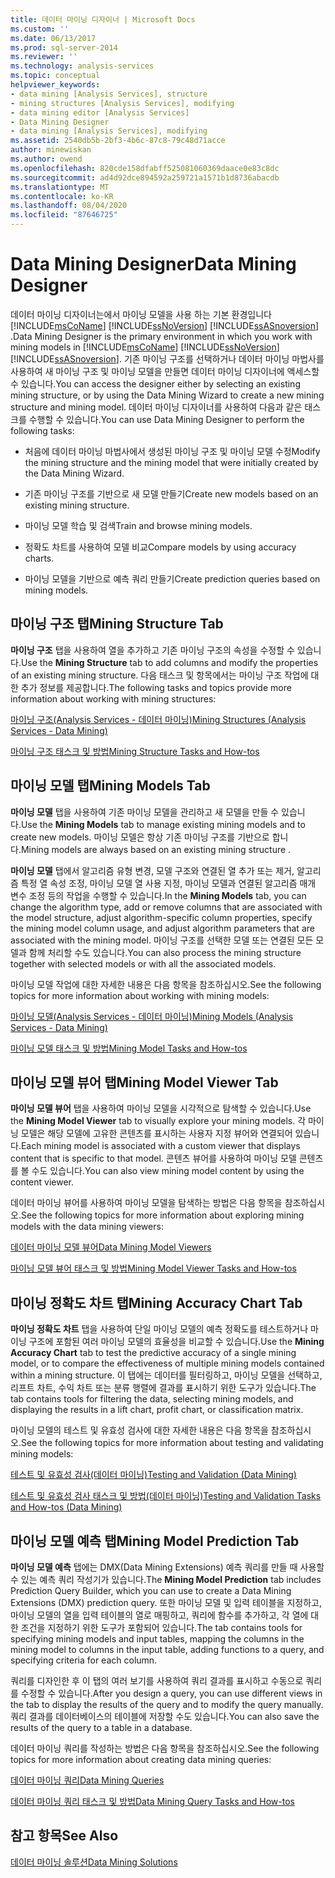 ```yaml
---
title: 데이터 마이닝 디자이너 | Microsoft Docs
ms.custom: ''
ms.date: 06/13/2017
ms.prod: sql-server-2014
ms.reviewer: ''
ms.technology: analysis-services
ms.topic: conceptual
helpviewer_keywords:
- data mining [Analysis Services], structure
- mining structures [Analysis Services], modifying
- data mining editor [Analysis Services]
- Data Mining Designer
- data mining [Analysis Services], modifying
ms.assetid: 2540db5b-2bf3-4b6c-87c8-79c48d71acce
author: minewiskan
ms.author: owend
ms.openlocfilehash: 820cde158dfabff525081060369daace0e83c8dc
ms.sourcegitcommit: ad4d92dce894592a259721a1571b1d8736abacdb
ms.translationtype: MT
ms.contentlocale: ko-KR
ms.lasthandoff: 08/04/2020
ms.locfileid: "87646725"
---
```

# <a name="data-mining-designer"></a><span data-ttu-id="0b6bc-102">Data Mining Designer</span><span class="sxs-lookup"><span data-stu-id="0b6bc-102">Data Mining Designer</span></span>
  <span data-ttu-id="0b6bc-103">데이터 마이닝 디자이너는에서 마이닝 모델을 사용 하는 기본 환경입니다 [!INCLUDE[msCoName](../../includes/msconame-md.md)] [!INCLUDE[ssNoVersion](../../includes/ssnoversion-md.md)] [!INCLUDE[ssASnoversion](../../includes/ssasnoversion-md.md)] .</span><span class="sxs-lookup"><span data-stu-id="0b6bc-103">Data Mining Designer is the primary environment in which you work with mining models in [!INCLUDE[msCoName](../../includes/msconame-md.md)] [!INCLUDE[ssNoVersion](../../includes/ssnoversion-md.md)] [!INCLUDE[ssASnoversion](../../includes/ssasnoversion-md.md)].</span></span> <span data-ttu-id="0b6bc-104">기존 마이닝 구조를 선택하거나 데이터 마이닝 마법사를 사용하여 새 마이닝 구조 및 마이닝 모델을 만들면 데이터 마이닝 디자이너에 액세스할 수 있습니다.</span><span class="sxs-lookup"><span data-stu-id="0b6bc-104">You can access the designer either by selecting an existing mining structure, or by using the Data Mining Wizard to create a new mining structure and mining model.</span></span> <span data-ttu-id="0b6bc-105">데이터 마이닝 디자이너를 사용하여 다음과 같은 태스크를 수행할 수 있습니다.</span><span class="sxs-lookup"><span data-stu-id="0b6bc-105">You can use Data Mining Designer to perform the following tasks:</span></span>  
  
-   <span data-ttu-id="0b6bc-106">처음에 데이터 마이닝 마법사에서 생성된 마이닝 구조 및 마이닝 모델 수정</span><span class="sxs-lookup"><span data-stu-id="0b6bc-106">Modify the mining structure and the mining model that were initially created by the Data Mining Wizard.</span></span>  
  
-   <span data-ttu-id="0b6bc-107">기존 마이닝 구조를 기반으로 새 모델 만들기</span><span class="sxs-lookup"><span data-stu-id="0b6bc-107">Create new models based on an existing mining structure.</span></span>  
  
-   <span data-ttu-id="0b6bc-108">마이닝 모델 학습 및 검색</span><span class="sxs-lookup"><span data-stu-id="0b6bc-108">Train and browse mining models.</span></span>  
  
-   <span data-ttu-id="0b6bc-109">정확도 차트를 사용하여 모델 비교</span><span class="sxs-lookup"><span data-stu-id="0b6bc-109">Compare models by using accuracy charts.</span></span>  
  
-   <span data-ttu-id="0b6bc-110">마이닝 모델을 기반으로 예측 쿼리 만들기</span><span class="sxs-lookup"><span data-stu-id="0b6bc-110">Create prediction queries based on mining models.</span></span>  
  
## <a name="mining-structure-tab"></a><span data-ttu-id="0b6bc-111">마이닝 구조 탭</span><span class="sxs-lookup"><span data-stu-id="0b6bc-111">Mining Structure Tab</span></span>  
 <span data-ttu-id="0b6bc-112">**마이닝 구조** 탭을 사용하여 열을 추가하고 기존 마이닝 구조의 속성을 수정할 수 있습니다.</span><span class="sxs-lookup"><span data-stu-id="0b6bc-112">Use the **Mining Structure** tab to add columns and modify the properties of an existing mining structure.</span></span> <span data-ttu-id="0b6bc-113">다음 태스크 및 항목에서는 마이닝 구조 작업에 대한 추가 정보를 제공합니다.</span><span class="sxs-lookup"><span data-stu-id="0b6bc-113">The following tasks and topics provide more information about working with mining structures:</span></span>  
  
 [<span data-ttu-id="0b6bc-114">마이닝 구조&#40;Analysis Services - 데이터 마이닝&#41;</span><span class="sxs-lookup"><span data-stu-id="0b6bc-114">Mining Structures &#40;Analysis Services - Data Mining&#41;</span></span>](mining-structures-analysis-services-data-mining.md)  
  
 [<span data-ttu-id="0b6bc-115">마이닝 구조 태스크 및 방법</span><span class="sxs-lookup"><span data-stu-id="0b6bc-115">Mining Structure Tasks and How-tos</span></span>](mining-structure-tasks-and-how-tos.md)  
  
## <a name="mining-models-tab"></a><span data-ttu-id="0b6bc-116">마이닝 모델 탭</span><span class="sxs-lookup"><span data-stu-id="0b6bc-116">Mining Models Tab</span></span>  
 <span data-ttu-id="0b6bc-117">**마이닝 모델** 탭을 사용하여 기존 마이닝 모델을 관리하고 새 모델을 만들 수 있습니다.</span><span class="sxs-lookup"><span data-stu-id="0b6bc-117">Use the **Mining Models** tab to manage existing mining models and to create new models.</span></span> <span data-ttu-id="0b6bc-118">마이닝 모델은 항상 기존 마이닝 구조를 기반으로 합니다.</span><span class="sxs-lookup"><span data-stu-id="0b6bc-118">Mining models are always based on an existing mining structure .</span></span>  
  
 <span data-ttu-id="0b6bc-119">**마이닝 모델** 탭에서 알고리즘 유형 변경, 모델 구조와 연결된 열 추가 또는 제거, 알고리즘 특정 열 속성 조정, 마이닝 모델 열 사용 지정, 마이닝 모델과 연결된 알고리즘 매개 변수 조정 등의 작업을 수행할 수 있습니다.</span><span class="sxs-lookup"><span data-stu-id="0b6bc-119">In the **Mining Models** tab, you can change the algorithm type, add or remove columns that are associated with the model structure, adjust algorithm-specific column properties, specify the mining model column usage, and adjust algorithm parameters that are associated with the mining model.</span></span> <span data-ttu-id="0b6bc-120">마이닝 구조를 선택한 모델 또는 연결된 모든 모델과 함께 처리할 수도 있습니다.</span><span class="sxs-lookup"><span data-stu-id="0b6bc-120">You can also process the mining structure together with selected models or with all the associated models.</span></span>  
  
 <span data-ttu-id="0b6bc-121">마이닝 모델 작업에 대한 자세한 내용은 다음 항목을 참조하십시오.</span><span class="sxs-lookup"><span data-stu-id="0b6bc-121">See the following topics for more information about working with mining models:</span></span>  
  
 [<span data-ttu-id="0b6bc-122">마이닝 모델&#40;Analysis Services - 데이터 마이닝&#41;</span><span class="sxs-lookup"><span data-stu-id="0b6bc-122">Mining Models &#40;Analysis Services - Data Mining&#41;</span></span>](mining-models-analysis-services-data-mining.md)  
  
 [<span data-ttu-id="0b6bc-123">마이닝 모델 태스크 및 방법</span><span class="sxs-lookup"><span data-stu-id="0b6bc-123">Mining Model Tasks and How-tos</span></span>](mining-model-tasks-and-how-tos.md)  
  
## <a name="mining-model-viewer-tab"></a><span data-ttu-id="0b6bc-124">마이닝 모델 뷰어 탭</span><span class="sxs-lookup"><span data-stu-id="0b6bc-124">Mining Model Viewer Tab</span></span>  
 <span data-ttu-id="0b6bc-125">**마이닝 모델 뷰어** 탭을 사용하여 마이닝 모델을 시각적으로 탐색할 수 있습니다.</span><span class="sxs-lookup"><span data-stu-id="0b6bc-125">Use the **Mining Model Viewer** tab to visually explore your mining models.</span></span> <span data-ttu-id="0b6bc-126">각 마이닝 모델은 해당 모델에 고유한 콘텐츠를 표시하는 사용자 지정 뷰어와 연결되어 있습니다.</span><span class="sxs-lookup"><span data-stu-id="0b6bc-126">Each mining model is associated with a custom viewer that displays content that is specific to that model.</span></span> <span data-ttu-id="0b6bc-127">콘텐츠 뷰어를 사용하여 마이닝 모델 콘텐츠를 볼 수도 있습니다.</span><span class="sxs-lookup"><span data-stu-id="0b6bc-127">You can also view mining model content by using the content viewer.</span></span>  
  
 <span data-ttu-id="0b6bc-128">데이터 마이닝 뷰어를 사용하여 마이닝 모델을 탐색하는 방법은 다음 항목을 참조하십시오.</span><span class="sxs-lookup"><span data-stu-id="0b6bc-128">See the following topics for more information about exploring mining models with the data mining viewers:</span></span>  
  
 [<span data-ttu-id="0b6bc-129">데이터 마이닝 모델 뷰어</span><span class="sxs-lookup"><span data-stu-id="0b6bc-129">Data Mining Model Viewers</span></span>](data-mining-model-viewers.md)  
  
 [<span data-ttu-id="0b6bc-130">마이닝 모델 뷰어 태스크 및 방법</span><span class="sxs-lookup"><span data-stu-id="0b6bc-130">Mining Model Viewer Tasks and How-tos</span></span>](mining-model-viewer-tasks-and-how-tos.md)  
  
## <a name="mining-accuracy-chart-tab"></a><span data-ttu-id="0b6bc-131">마이닝 정확도 차트 탭</span><span class="sxs-lookup"><span data-stu-id="0b6bc-131">Mining Accuracy Chart Tab</span></span>  
 <span data-ttu-id="0b6bc-132">**마이닝 정확도 차트** 탭을 사용하여 단일 마이닝 모델의 예측 정확도를 테스트하거나 마이닝 구조에 포함된 여러 마이닝 모델의 효율성을 비교할 수 있습니다.</span><span class="sxs-lookup"><span data-stu-id="0b6bc-132">Use the **Mining Accuracy Chart** tab to test the predictive accuracy of a single mining model, or to compare the effectiveness of multiple mining models contained within a mining structure.</span></span> <span data-ttu-id="0b6bc-133">이 탭에는 데이터를 필터링하고, 마이닝 모델을 선택하고, 리프트 차트, 수익 차트 또는 분류 행렬에 결과를 표시하기 위한 도구가 있습니다.</span><span class="sxs-lookup"><span data-stu-id="0b6bc-133">The tab contains tools for filtering the data, selecting mining models, and displaying the results in a lift chart, profit chart, or classification matrix.</span></span>  
  
 <span data-ttu-id="0b6bc-134">마이닝 모델의 테스트 및 유효성 검사에 대한 자세한 내용은 다음 항목을 참조하십시오.</span><span class="sxs-lookup"><span data-stu-id="0b6bc-134">See the following topics for more information about testing and validating mining models:</span></span>  
  
 [<span data-ttu-id="0b6bc-135">테스트 및 유효성 검사&#40;데이터 마이닝&#41;</span><span class="sxs-lookup"><span data-stu-id="0b6bc-135">Testing and Validation &#40;Data Mining&#41;</span></span>](testing-and-validation-data-mining.md)  
  
 [<span data-ttu-id="0b6bc-136">테스트 및 유효성 검사 태스크 및 방법&#40;데이터 마이닝&#41;</span><span class="sxs-lookup"><span data-stu-id="0b6bc-136">Testing and Validation Tasks and How-tos &#40;Data Mining&#41;</span></span>](testing-and-validation-tasks-and-how-tos-data-mining.md)  
  
## <a name="mining-model-prediction-tab"></a><span data-ttu-id="0b6bc-137">마이닝 모델 예측 탭</span><span class="sxs-lookup"><span data-stu-id="0b6bc-137">Mining Model Prediction Tab</span></span>  
 <span data-ttu-id="0b6bc-138">**마이닝 모델 예측** 탭에는 DMX(Data Mining Extensions) 예측 쿼리를 만들 때 사용할 수 있는 예측 쿼리 작성기가 있습니다.</span><span class="sxs-lookup"><span data-stu-id="0b6bc-138">The **Mining Model Prediction** tab includes Prediction Query Builder, which you can use to create a Data Mining Extensions (DMX) prediction query.</span></span> <span data-ttu-id="0b6bc-139">또한 마이닝 모델 및 입력 테이블을 지정하고, 마이닝 모델의 열을 입력 테이블의 열로 매핑하고, 쿼리에 함수를 추가하고, 각 열에 대한 조건을 지정하기 위한 도구가 포함되어 있습니다.</span><span class="sxs-lookup"><span data-stu-id="0b6bc-139">The tab contains tools for specifying mining models and input tables, mapping the columns in the mining model to columns in the input table, adding functions to a query, and specifying criteria for each column.</span></span>  
  
 <span data-ttu-id="0b6bc-140">쿼리를 디자인한 후 이 탭의 여러 보기를 사용하여 쿼리 결과를 표시하고 수동으로 쿼리를 수정할 수 있습니다.</span><span class="sxs-lookup"><span data-stu-id="0b6bc-140">After you design a query, you can use different views in the tab to display the results of the query and to modify the query manually.</span></span> <span data-ttu-id="0b6bc-141">쿼리 결과를 데이터베이스의 테이블에 저장할 수도 있습니다.</span><span class="sxs-lookup"><span data-stu-id="0b6bc-141">You can also save the results of the query to a table in a database.</span></span>  
  
 <span data-ttu-id="0b6bc-142">데이터 마이닝 쿼리를 작성하는 방법은 다음 항목을 참조하십시오.</span><span class="sxs-lookup"><span data-stu-id="0b6bc-142">See the following topics for more information about creating data mining queries:</span></span>  
  
 [<span data-ttu-id="0b6bc-143">데이터 마이닝 쿼리</span><span class="sxs-lookup"><span data-stu-id="0b6bc-143">Data Mining Queries</span></span>](data-mining-queries.md)  
  
 [<span data-ttu-id="0b6bc-144">데이터 마이닝 쿼리 태스크 및 방법</span><span class="sxs-lookup"><span data-stu-id="0b6bc-144">Data Mining Query Tasks and How-tos</span></span>](data-mining-query-tasks-and-how-tos.md)  
  
## <a name="see-also"></a><span data-ttu-id="0b6bc-145">참고 항목</span><span class="sxs-lookup"><span data-stu-id="0b6bc-145">See Also</span></span>  
 [<span data-ttu-id="0b6bc-146">데이터 마이닝 솔루션</span><span class="sxs-lookup"><span data-stu-id="0b6bc-146">Data Mining Solutions</span></span>](data-mining-solutions.md)  
  
  
